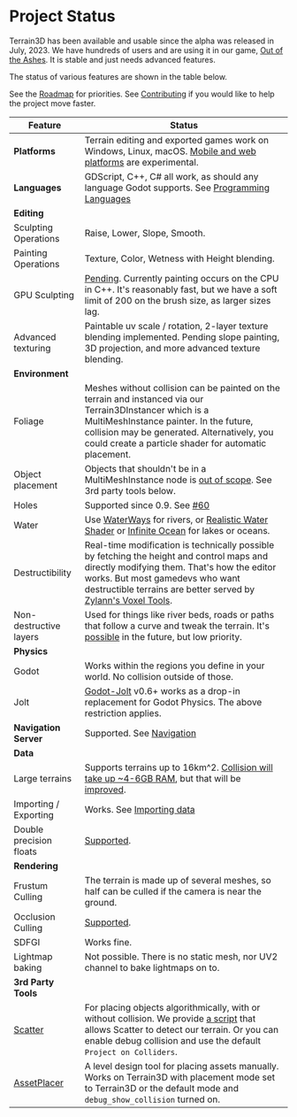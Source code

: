 ﻿# Project Status

Terrain3D has been available and usable since the alpha was released in July, 2023. We have hundreds of users and are using it in our game, [Out of the Ashes](https://tokisan.com/out-of-the-ashes/). It is stable and just needs advanced features.

The status of various features are shown in the table below.

See the [Roadmap](https://github.com/users/TokisanGames/projects/3/views/1) for priorities. See [Contributing](contributing.rst) if you would like to help the project move faster.

| Feature | Status | 
| ------------- | ------------- | 
| **Platforms** | Terrain editing and exported games work on Windows, Linux, macOS. [Mobile and web platforms](platforms.md) are experimental.
| **Languages** | GDScript, C++, C# all work, as should any language Godot supports. See [Programming Languages](programming_languages.md)
| **Editing** |
| Sculpting Operations | Raise, Lower, Slope, Smooth.
| Painting Operations | Texture, Color, Wetness with Height blending.
| GPU Sculpting| [Pending](https://github.com/TokisanGames/Terrain3D/issues/174). Currently painting occurs on the CPU in C++. It's reasonably fast, but we have a soft limit of 200 on the brush size, as larger sizes lag.
| Advanced texturing| Paintable uv scale / rotation, 2-layer texture blending implemented. Pending slope painting, 3D projection, and more advanced texture blending.
| **Environment** |
| Foliage | Meshes without collision can be painted on the terrain and instanced via our Terrain3DInstancer which is a MultiMeshInstance painter. In the future, collision may be generated. Alternatively, you could create a particle shader for automatic placement.
| Object placement | Objects that shouldn't be in a MultiMeshInstance node is [out of scope](https://github.com/TokisanGames/Terrain3D/issues/47). See 3rd party tools below.
| Holes | Supported since 0.9. See [#60](https://github.com/TokisanGames/Terrain3D/issues/60#issuecomment-1817623935)
| Water | Use [WaterWays](https://github.com/Arnklit/Waterways) for rivers, or [Realistic Water Shader](https://github.com/godot-extended-libraries/godot-realistic-water/) or [Infinite Ocean](https://stayathomedev.com/tutorials/making-an-infinite-ocean-in-godot-4/) for lakes or oceans.
| Destructibility | Real-time modification is technically possible by fetching the height and control maps and directly modifying them. That's how the editor works. But most gamedevs who want destructible terrains are better served by [Zylann's Voxel Tools](https://github.com/Zylann/godot_voxel).
| Non-destructive layers | Used for things like river beds, roads or paths that follow a curve and tweak the terrain. It's [possible](https://github.com/TokisanGames/Terrain3D/issues/129) in the future, but low priority.
| **Physics** |
| Godot | Works within the regions you define in your world. No collision outside of those.
| Jolt | [Godot-Jolt](https://github.com/godot-jolt/godot-jolt) v0.6+ works as a drop-in replacement for Godot Physics. The above restriction applies.
| **Navigation Server** | Supported. See [Navigation](navigation.md)
| **Data** |
| Large terrains | Supports terrains up to 16km^2. [Collision will take up ~4-6GB RAM](https://github.com/TokisanGames/Terrain3D/issues/161), but that will be [improved](https://github.com/TokisanGames/Terrain3D/pull/278).
| Importing / Exporting | Works. See [Importing data](import_export.md)
| Double precision floats | [Supported](double_precision.md).
| **Rendering** |
| Frustum Culling | The terrain is made up of several meshes, so half can be culled if the camera is near the ground.
| Occlusion Culling | [Supported](occlusion_culling.md).
| SDFGI | Works fine.
| Lightmap baking | Not possible. There is no static mesh, nor UV2 channel to bake lightmaps on to.
| **3rd Party Tools** |
| [Scatter](https://github.com/HungryProton/scatter) | For placing objects algorithmically, with or without collision. We provide [a script](https://github.com/TokisanGames/Terrain3D/blob/main/project/addons/terrain_3d/extras/project_on_terrain3d.gd) that allows Scatter to detect our terrain. Or you can enable debug collision and use the default `Project on Colliders`.
| [AssetPlacer](https://cookiebadger.itch.io/assetplacer) | A level design tool for placing assets manually. Works on Terrain3D with placement mode set to Terrain3D or the default mode and `debug_show_collision` turned on.

